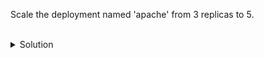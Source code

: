 Scale the deployment named 'apache' from 3 replicas to 5.

<br>
<details><summary>Solution</summary>
<br>

```bash
# scale the apache deployment to 5 replicas
kubectl scale deploy apache --replicas 5

# list the now 5 pods in the deployment
kubectl get deploy,po

```{{exec}}


</details>